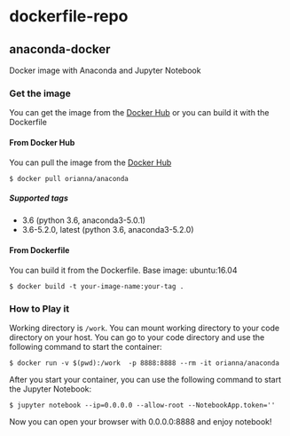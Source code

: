 # dockerfile-repo

## anaconda-docker
Docker image with Anaconda and Jupyter Notebook

### Get the image
You can get the image from the [Docker Hub](https://hub.docker.com/r/orianna/anaconda/) or you can build it with the Dockerfile

#### From Docker Hub

You can pull the image from the [Docker Hub](https://hub.docker.com/r/orianna/anaconda/)

```shell
$ docker pull orianna/anaconda
```

##### Supported tags
* 3.6 (python 3.6, anaconda3-5.0.1)
* 3.6-5.2.0, latest (python 3.6, anaconda3-5.2.0)

#### From Dockerfile

You can build it from the Dockerfile.
Base image: ubuntu:16.04

```shell
$ docker build -t your-image-name:your-tag .
```

### How to Play it

Working directory is `/work`. You can mount working directory to your code directory on your host. You can go to your code directory and use the following command to start the container:

```shell
$ docker run -v $(pwd):/work  -p 8888:8888 --rm -it orianna/anaconda
```

After you start your container, you can use the following command to start the Jupyter Notebook:

```shell
$ jupyter notebook --ip=0.0.0.0 --allow-root --NotebookApp.token=''
```

Now you can open your browser with 0.0.0.0:8888 and enjoy notebook!


